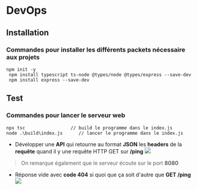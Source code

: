 # DevOps

## Installation

### Commandes pour installer les différents packets nécessaire aux projets

```
npm init -y
 npm install typescript ts-node @types/node @types/express --save-dev
 npm install express --save-dev
```

## Test

### Commandes pour lancer le serveur web

```
npx tsc 	            // build le programme dans le index.js
node .\build\index.js      // lancer le programme dans le index.js

```

- Développer une **API** qui retourne au format **JSON** les **headers** de la **requête** quand il y une requête HTTP GET sur **/ping**
  ![](https://i.imgur.com/8jNor5q.png)

> On remarque également que le serveur écoute sur le port **8080**

- Réponse vide avec **code 404** si quoi que ça soit d'autre que **GET /ping**
  ![](https://i.imgur.com/UHR4ibU.png)
